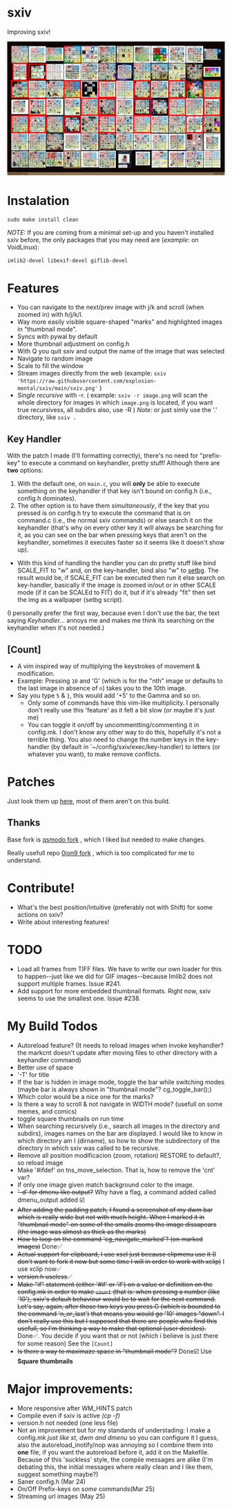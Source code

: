 # sxiv
Improving sxiv!


![Image](sxiv.png "sxiv")

# Instalation
```
sudo make install clean
```

_NOTE:_ If you are coming from a minimal set-up and you haven't installed sxiv before, the only packages that you may need are (_example_: on VoidLinux):
```
imlib2-devel libexif-devel giflib-devel
```

# Features

* You can navigate to the next/prev image with j/k and scroll (when zoomed in) with h/j/k/l.
* Way more easily visible square-shaped "marks" and highlighted images in "thumbnail mode".
* Syncs with pywal by default
* More thumbnail adjustment on config.h
* With Q you quit sxiv and output the name of the image that was selected
* Navigate to random image
* Scale to fill the window
* Stream images directly from the web (example: `sxiv 'https://raw.githubusercontent.com/explosion-mental/sxiv/main/sxiv.png'` )
* _Single recursive_ with -r. ( example: `sxiv -r image.png` will scan the whole directory for images in which `image.png` is located, if you want true recursivess, all subdirs also, use -R ) _Note:_ or just simly use the '.' directory, like `sxiv .`

## Key Handler
With the patch I made (I'll formatting correctly), there's no need for
"prefix-key" to execute a command on keyhandler, pretty stuff! Although there
are **two** options:
1. With the default one, on `main.c`, you will **only** be able to execute
   something on the keyhandler if that key isn't bound on config.h (i.e.,
   config.h dominates).
2. The other option is to have them _simultaneously_, if the key that you
pressed is on config.h try to execute the command that is on command.c (i.e.,
the normal sxiv commands) or else search it on the keyhandler (that's why on
every other key it will always be searching for it, as you can see on the bar
when pressing keys that aren't on the keyhandler, sometimes it executes faster
so it seems like it doesn't show up).
  - With this kind of handling the handler you can do pretty stuff like bind
    SCALE_FIT to "w" and, on the key-handler, bind also "w" to
    [setbg](https://github.com/explosion-mental/scripts/blob/main/setbg). The
    result would be, if SCALE_FIT can be executed then run it else search on
    key-handler, basically if the image is zoomed in/out or in other SCALE mode
    (if it can be SCALEd to FIT) do it, but if it's already "fit" then set the
    img as a wallpaper (setbg script).

(I personally prefer the first way, because even I don't use the bar, the text
saying _Keyhandler..._ annoys me and makes me think its searching on the
keyhandler when it's not needed.)

## [Count]
- A vim inspired way of multiplying the keystrokes of movement & modification.
- Example: Pressing `10` and 'G' (which is for the "nth" image or defaults to
  the last image in absence of `n`) takes you to the 10th image.
- Say you type `5` & `}`, this would add '+5' to the Gamma and so on.
  - Only some of commands have this vim-like multiplicity. I personally don't 
    really use this 'feature' as it felt a bit slow (or maybe it's just me)
  - You can toggle it on/off by uncommentting/commenting it in config.mk. I
    don't know any other way to do this, hopefully it's not a terrible thing.
    You also need to change the number keys in the key-handler (by default in
    `~/config/sxiv/exec/key-handler) to letters (or whatever you want), to make
    remove conflicts.

# Patches
Just look them up
[here](https://github.com/explosion-mental/sxiv/tree/main/patches), most of
them aren't on this build.

## Thanks
Base fork is [qsmodo fork](https://github.com/qsmodo/sxiv/commits/master) , which I liked but needed to make changes.


Really usefull repo [0ion9 fork](https://github.com/0ion9/sxiv) , which is too complicated for me to understand.

# Contribute!
- What's the best position/intuitive (preferably not with Shift) for some
  actions on sxiv?
- Write about interesting features!

# TODO
- Load all frames from TIFF files. We have to write our own loader for this to
  happen--just like we did for GIF images--because Imlib2 does not support
  multiple frames. Issue #241.
- Add support for more embedded thumbnail formats. Right now, sxiv seems to use
  the smallest one. Issue #238.

# My Build Todos
- Autoreload feature? (It needs to reload images when invoke keyhandler? the markcnt doesn't update after moving files to other directory with a keyhandler command)
- Better use of space
- '-T' for title
- If the bar is hidden in image mode, toggle the bar while switching modes (maybe bar is always shown in "thumbnail mode"? 	cg_toggle_bar();)
- Which color would be a nice one for the marks?
- Is there a way to scroll & not navigate in WIDTH mode? (usefull on some memes, and comics)
- toggle square thumbnails on run time
- When searching recursively (i.e., search all images in the directory and subdirs), images names on the bar are displayed. I would like to know in which directory am I (dirname), so how to show the subdirectory of the directory in which sxiv was called to be recursive.
- Remove all position modificacion (zoom, rotation) RESTORE to default?, so reload image
- Make '#ifdef' on tns_move_selection. That is, how to remove the 'cnt' var?
- If only one image given match background color to the image.
- <s>'-d' for dmenu like output?</s> Why have a flag, a command added called dmenu_output added ☑️
- <s>After adding the padding patch, I found a screenshot of my dwm bar which is really wide but not with much height. When I marked it in "thumbnail mode" on some of the smalls zooms the image dissapears (the image was almost as thick as the marks)</s>
- <s>How to loop on the command 'cg_navigate_marked'? (on marked images)</s> Done✅
- <s>Actual support for clipboard, I use xsel just because clipmenu use it (I don't want to fork it now but some time I will in order to work with xclip)</s> I use xclip now✅
- <s>version.h useless</s>✅
- <s>Make "if" statement (either '#if' or 'if') on a value or definition on the config.mk in order to make `count` (that is: when pressing a number (like '10'), sxiv's default behaviour would be to wait for the next command. Let's say, again, after those two keys you press G (which is bounded to the command 'n_or_last') that means you would go '10' images "down". I don't really use this but I supposed that there are people who find this usefull, so I'm thinking a way to make that optional (user decides).</s> Done✅. You decide if you want that or not (which i believe is just there for some reason) See the `[Count]`
- <s>Is there a way to maximaze space in "thumbnail mode"?</s> Done☑️ Use **Square thumbnails**

# Major improvements:
- More responsive after WM_HINTS patch
- Compile even if sxiv is active _(cp -f)_
- version.h not needed (one less file)
- Not an improvement but for my standards of understading: I make a config.mk _just like st, dwm and dmenu_ so you can configure it I guess, also the autoreload_inotify/nop was annoying so I combine them into **one** file, if you want the autoreload before it, add it on the Makefile. Because of this 'suckless' style, the compile messages are alike (I'm debating this, the initial messages where really clean and I like them, suggest something maybe?)
- Saner config.h (Mar 24)
- On/Off Prefix-keys on *some* commands(Mar 25)
- Streaming url images (May 25)
